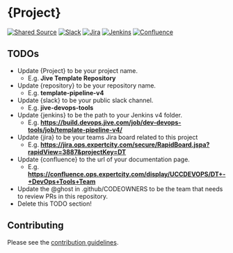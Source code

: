 
# {Project}
[![Shared Source](https://img.shields.io/endpoint?url=https%3A%2F%2Fucc-repo-stats.herokuapp.com%2Fgithub%2FJive%2F{repository}%2Fscore)](https://bitbucket-stats.lmi-internal.com/?q={repository})
[![Slack](https://img.shields.io/badge/Slack-{slack}-informational.svg?logo=slack)](https://slack.com/app_redirect?channel={slack})
[![Jira](https://img.shields.io/badge/Jira-informational.svg?logo=jira)]({jira})
[![Jenkins](https://img.shields.io/badge/Jenkins-{repository}-informational.svg?logo=Jenkins)]({jenkins})
[![Confluence](https://img.shields.io/badge/Confluence-informational.svg?logo=confluence)]({confluence})

## TODOs

- Update {Project} to be your project name.
  - E.g. **Jive Template Repository**
- Update {repository} to be your repository name.
  - E.g. **template-pipeline-v4**
- Update {slack} to be your public slack channel.
  - E.g. **jive-devops-tools**
- Update {jenkins} to be the path to your Jenkins v4 folder.
  - E.g. **https://build.devops.jive.com/job/dev-devops-tools/job/template-pipeline-v4/**
- Update {jira} to be your teams Jira board related to this project
  - E.g. **https://jira.ops.expertcity.com/secure/RapidBoard.jspa?rapidView=3887&projectKey=DT**
- Update {confluence} to the url of your documentation page.
  - E.g. **https://confluence.ops.expertcity.com/display/UCCDEVOPS/DT+-+DevOps+Tools+Team**
- Update the @ghost in .github/CODEOWNERS to be the team that needs to review PRs in this repository.
- Delete this TODO section!

<!-- ## Table of Contents

* [About the Project](#about-the-project)
* [Getting Started](#getting-started)
  * [Prerequisites](#prerequisites)
  * [Installation](#installation)
* [Usage](#usage)
* [Contributing](#contributing)

-->

<!-- ## About The Project

Long description of your project.
 -->

<!-- ## Getting Started

TODO - Setup for local development and testing.
This is an example of how you may give instructions on setting up your project locally.
To get a local copy up and running follow these simple example steps.

### Prerequisites

TODO - List things you need to use the software and how to install them.

### Installation

TODO - List of steps to setup everything you need for the application
-->

<!-- ## Usage

TODO - Use this space to show useful examples of how a project can be used. You may also link to more resources.

_For more examples, please refer to the [Documentation](https://example.com)_
-->

## Contributing

Please see the [contribution guidelines](CONTRIBUTING.md).
